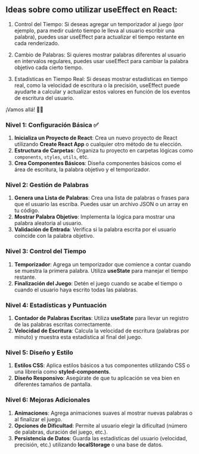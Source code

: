 ## Ideas sobre como utilizar useEffect en React:

1. Control del Tiempo: Si deseas agregar un temporizador al juego (por ejemplo, para medir cuánto tiempo le lleva al usuario escribir una palabra), puedes usar useEffect para actualizar el tiempo restante en cada renderizado.

2. Cambio de Palabras: Si quieres mostrar palabras diferentes al usuario en intervalos regulares, puedes usar useEffect para cambiar la palabra objetivo cada cierto tiempo.

3. Estadísticas en Tiempo Real: Si deseas mostrar estadísticas en tiempo real, como la velocidad de escritura o la precisión, useEffect puede ayudarte a calcular y actualizar estos valores en función de los eventos de escritura del usuario.

¡Vamos allá! 🚀🌟

### Nivel 1: Configuración Básica ✅
1. **Inicializa un Proyecto de React**: Crea un nuevo proyecto de React utilizando **Create React App** o cualquier otro método de tu elección.
2. **Estructura de Carpetas**: Organiza tu proyecto en carpetas lógicas como `components`, `styles`, `utils`, etc.
3. **Crea Componentes Básicos**: Diseña componentes básicos como el área de escritura, la palabra objetivo y el temporizador.

### Nivel 2: Gestión de Palabras
1. **Genera una Lista de Palabras**: Crea una lista de palabras o frases para que el usuario las escriba. Puedes usar un archivo JSON o un array en tu código.
2. **Mostrar Palabra Objetivo**: Implementa la lógica para mostrar una palabra aleatoria al usuario.
3. **Validación de Entrada**: Verifica si la palabra escrita por el usuario coincide con la palabra objetivo.

### Nivel 3: Control del Tiempo
1. **Temporizador**: Agrega un temporizador que comience a contar cuando se muestra la primera palabra. Utiliza **useState** para manejar el tiempo restante.
2. **Finalización del Juego**: Detén el juego cuando se acabe el tiempo o cuando el usuario haya escrito todas las palabras.

### Nivel 4: Estadísticas y Puntuación
1. **Contador de Palabras Escritas**: Utiliza **useState** para llevar un registro de las palabras escritas correctamente.
2. **Velocidad de Escritura**: Calcula la velocidad de escritura (palabras por minuto) y muestra esta estadística al final del juego.

### Nivel 5: Diseño y Estilo
1. **Estilos CSS**: Aplica estilos básicos a tus componentes utilizando CSS o una librería como **styled-components**.
2. **Diseño Responsivo**: Asegúrate de que tu aplicación se vea bien en diferentes tamaños de pantalla.

### Nivel 6: Mejoras Adicionales
1. **Animaciones**: Agrega animaciones suaves al mostrar nuevas palabras o al finalizar el juego.
2. **Opciones de Dificultad**: Permite al usuario elegir la dificultad (número de palabras, duración del juego, etc.).
3. **Persistencia de Datos**: Guarda las estadísticas del usuario (velocidad, precisión, etc.) utilizando **localStorage** o una base de datos.

